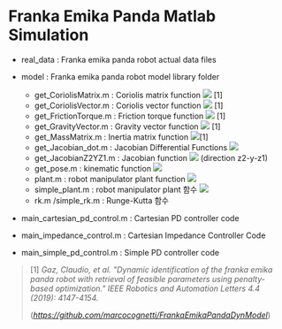 # Franka Emika Panda Matlab Simulation

- real_data : Franka emika panda robot actual data files

- model : Franka emika panda robot model library folder

  + get_CoriolisMatrix.m : Coriolis matrix function <img src="https://render.githubusercontent.com/render/math?math=\C(\q,\dot{\q})&mode=inline"> [1]
  + get_CoriolisVector.m : Coriolis vector function <img src="https://render.githubusercontent.com/render/math?math=\C(\q,\dot{\q})\dot{\q}&mode=inline"> [1] 
  + get_FrictionTorque.m : Friction torque function <img src="https://render.githubusercontent.com/render/math?math=\F(\dot{\q})&mode=inline"> [1]
  + get_GravityVector.m : Gravity vector function <img src="https://render.githubusercontent.com/render/math?math=\G(\q)&mode=inline"> [1]
  + get_MassMatrix.m : Inertia matrix function <img src="https://render.githubusercontent.com/render/math?math=\M(\q)&mode=inline">[1]
  + get_Jacobian_dot.m : Jacobian Differential Functions <img src="https://render.githubusercontent.com/render/math?math=\dot{\J}(\q,\dot{\q})&mode=inline">
  + get_JacobianZ2YZ1.m :  Jacobian function <img src="https://render.githubusercontent.com/render/math?math=\J(\q)&mode=inline"> (direction z2-y-z1) 
  + get_pose.m :  kinematic function <img src="https://render.githubusercontent.com/render/math?math=\k(\q)&mode=inline">
  + plant.m :  robot manipulator plant function <img src="https://render.githubusercontent.com/render/math?math=\ddot{\q}%20=%20\M^{-1}(\q)(-\C(\q,\dot{\q})\dot{\q}-\G(\q)-\F(\dot{\q})%2B\boldsymbol\tau)&mode=inline">
  + simple_plant.m :  robot manipulator plant 함수 <img src="https://render.githubusercontent.com/render/math?math=\ddot{\q}%20=%20\M^{-1}(\q)(\boldsymbol\tau)&mode=inline">
  + rk.m /simple_rk.m :  Runge-Kutta 함수
- main_cartesian_pd_control.m : Cartesian PD controller code
- main_impedance_control.m : Cartesian Impedance Controller Code
- main_simple_pd_control.m : Simple PD controller code

> [1] *Gaz, Claudio, et al. "Dynamic identification of the* *franka* *emika* *panda robot with retrieval of feasible parameters using penalty-based optimization." IEEE Robotics and Automation Letters 4.4 (2019): 4147-4154.*
>
> (*https://github.com/marcocognetti/FrankaEmikaPandaDynModel*)
